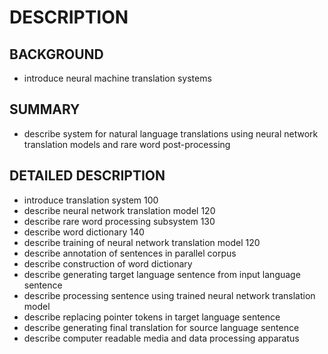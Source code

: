 # DESCRIPTION

## BACKGROUND

- introduce neural machine translation systems

## SUMMARY

- describe system for natural language translations using neural network translation models and rare word post-processing

## DETAILED DESCRIPTION

- introduce translation system 100
- describe neural network translation model 120
- describe rare word processing subsystem 130
- describe word dictionary 140
- describe training of neural network translation model 120
- describe annotation of sentences in parallel corpus
- describe construction of word dictionary
- describe generating target language sentence from input language sentence
- describe processing sentence using trained neural network translation model
- describe replacing pointer tokens in target language sentence
- describe generating final translation for source language sentence
- describe computer readable media and data processing apparatus

